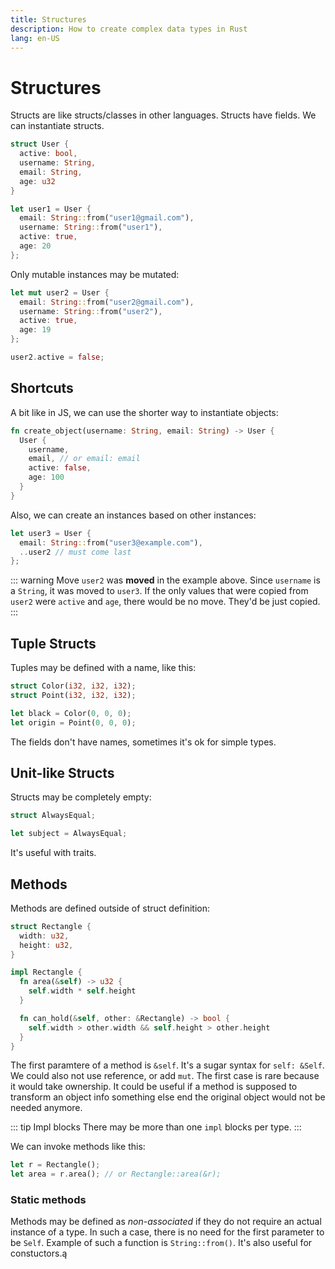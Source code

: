 ```yaml
---
title: Structures
description: How to create complex data types in Rust
lang: en-US
---
```


# Structures

Structs are like structs/classes in other languages. Structs have fields.
We can instantiate structs.

```rust
struct User {
  active: bool,
  username: String,
  email: String,
  age: u32
}

let user1 = User {
  email: String::from("user1@gmail.com"),
  username: String::from("user1"),
  active: true,
  age: 20
};
```

Only mutable instances may be mutated:

```rust
let mut user2 = User {
  email: String::from("user2@gmail.com"),
  username: String::from("user2"),
  active: true,
  age: 19
};

user2.active = false;
```

## Shortcuts

A bit like in JS, we can use the shorter way to instantiate objects:

```rust
fn create_object(username: String, email: String) -> User {
  User {
    username,
    email, // or email: email
    active: false,
    age: 100
  }
}
```

Also, we can create an instances based on other instances:

```rust
let user3 = User {
  email: String::from("user3@example.com"),
  ..user2 // must come last
};
```

::: warning Move
`user2` was **moved** in the example above. Since `username` is a `String`, it
was moved to `user3`. If the only values that were copied from `user2` were
`active` and `age`, there would be no move. They'd be just copied.
:::

## Tuple Structs

Tuples may be defined with a name, like this:

```rust
struct Color(i32, i32, i32);
struct Point(i32, i32, i32);

let black = Color(0, 0, 0);
let origin = Point(0, 0, 0);
```

The fields don't have names, sometimes it's ok for simple types.

## Unit-like Structs

Structs may be completely empty:

```rust
struct AlwaysEqual;

let subject = AlwaysEqual;
```

It's useful with traits.

## Methods

Methods are defined outside of struct definition:

```rust
struct Rectangle {
  width: u32,
  height: u32,
}

impl Rectangle {
  fn area(&self) -> u32 {
    self.width * self.height
  }

  fn can_hold(&self, other: &Rectangle) -> bool {
    self.width > other.width && self.height > other.height
  }
}
```

The first paramtere of a method is `&self`. It's a sugar syntax for `self:
&Self`. We could also not use reference, or add `mut`. The first case is rare
because it would take ownership. It could be useful if a method is supposed to
transform an object info something else end the original object would not be
needed anymore.

::: tip Impl blocks
There may be more than one `impl` blocks per type.
:::

We can invoke methods like this:

```rust
let r = Rectangle();
let area = r.area(); // or Rectangle::area(&r); 
```

### Static methods

Methods may be defined as *non-associated* if they do not require an actual
instance of a type. In such a case, there is no need for the first parameter to
be `Self`. Example of such a function is `String::from()`. It's also useful for
constuctors.ą